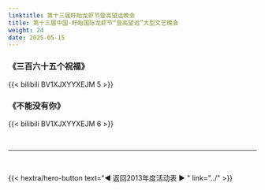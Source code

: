 ```yaml
---
linktitle: 第十三届盱眙龙虾节登高望远晚会
title: 第十三届中国·盱眙国际龙虾节“登高望远”大型文艺晚会
weight: 24
date: 2025-05-15
---
```


### 《三百六十五个祝福》

{{< bilibili BV1XJXYYXEJM 5 >}}


### 《不能没有你》

{{< bilibili BV1XJXYYXEJM 6 >}}

<br>
<hr>
<br>

{{< hextra/hero-button text="◀ 返回2013年度活动表 ▶ " link="../" >}}
